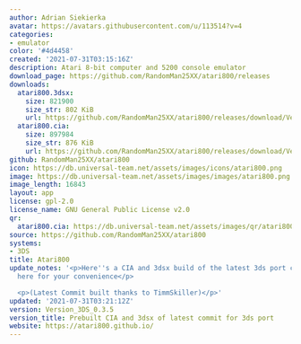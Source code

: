 ```yaml
---
author: Adrian Siekierka
avatar: https://avatars.githubusercontent.com/u/113514?v=4
categories:
- emulator
color: '#4d4458'
created: '2021-07-31T03:15:16Z'
description: Atari 8-bit computer and 5200 console emulator
download_page: https://github.com/RandomMan25XX/atari800/releases
downloads:
  atari800.3dsx:
    size: 821900
    size_str: 802 KiB
    url: https://github.com/RandomMan25XX/atari800/releases/download/Version_3DS_0.3.5/atari800.3dsx
  atari800.cia:
    size: 897984
    size_str: 876 KiB
    url: https://github.com/RandomMan25XX/atari800/releases/download/Version_3DS_0.3.5/atari800.cia
github: RandomMan25XX/atari800
icon: https://db.universal-team.net/assets/images/icons/atari800.png
image: https://db.universal-team.net/assets/images/images/atari800.png
image_length: 16843
layout: app
license: gpl-2.0
license_name: GNU General Public License v2.0
qr:
  atari800.cia: https://db.universal-team.net/assets/images/qr/atari800cia.png
source: https://github.com/RandomMan25XX/atari800
systems:
- 3DS
title: Atari800
update_notes: '<p>Here''s a CIA and 3dsx build of the latest 3ds port commit uploaded
  here for your convenience</p>

  <p>(Latest Commit built thanks to TimmSkiller)</p>'
updated: '2021-07-31T03:21:12Z'
version: Version_3DS_0.3.5
version_title: Prebuilt CIA and 3dsx of latest commit for 3ds port
website: https://atari800.github.io/
---
```

